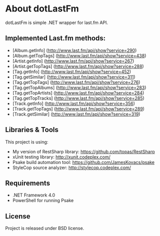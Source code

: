 About dotLastFm
=============
dotLastFm is simple .NET wrapper for last.fm API. 

Implemented Last.fm methods:
-----------------

* [Album.getInfo] (http://www.last.fm/api/show?service=290)
* [Album.getTopTags] (http://www.last.fm/api/show?service=438)
* [Artist.getInfo] (http://www.last.fm/api/show?service=267)
* [Artist.getTopTags] (http://www.last.fm/api/show?service=288)
* [Tag.getInfo] (http://www.last.fm/api/show?service=452)
* [Tag.getSimilar] (http://www.last.fm/api/show?service=311)
* [Tag.getTopTags] (http://www.last.fm/api/show?service=276)
* [Tag.getTopAlbums] (http://www.last.fm/api/show?service=283)
* [Tag.getTopArtists] (http://www.last.fm/api/show?service=284)
* [Tag.getTopTracks] (http://www.last.fm/api/show?service=285)
* [Track.getInfo] (http://www.last.fm/api/show?service=356)
* [Track.getTopTags] (http://www.last.fm/api/show?service=289)
* [Track.getSimilar] (http://www.last.fm/api/show?service=319)


Libraries & Tools
-----------------
This project is using: 

* My version of RestSharp library: https://github.com/topas/RestSharp
* xUnit testing library: http://xunit.codeplex.com/
* Psake build automation tool: https://github.com/JamesKovacs/psake
* StyleCop source analyzer: http://stylecop.codeplex.com/

Requirements
------------
* .NET Framework 4.0
* PowerShell for running Psake

License
-------
Project is released under BSD license.

